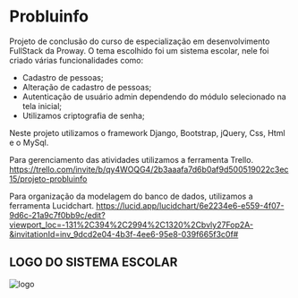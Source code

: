 # Probluinfo
Projeto de conclusão do curso de especialização em desenvolvimento FullStack da Proway.
O tema escolhido foi um sistema escolar, nele foi criado várias funcionalidades como:
  - Cadastro de pessoas;
  - Alteração de cadastro de pessoas;
  - Autenticação de usuário admin dependendo do módulo selecionado na tela inicial;
  - Utilizamos criptografia de senha;

Neste projeto utilizamos o framework Django, Bootstrap, jQuery, Css, Html e o MySql.

Para gerenciamento das atividades utilizamos a ferramenta Trello.
https://trello.com/invite/b/qy4WOQG4/2b3aaafa7d6b0af9d500519022c3ec15/projeto-probluinfo

Para organização da modelagem do banco de dados, utilizamos a ferramenta Lucidchart.
https://lucid.app/lucidchart/6e2234e6-e559-4f07-9d6c-21a9c7f0bb9c/edit?viewport_loc=-131%2C394%2C2994%2C1320%2Cbvly27Fop2A-&invitationId=inv_9dcd2e04-4b3f-4ee6-95e8-039f665f3c0f#

## LOGO DO SISTEMA ESCOLAR
![logo](https://user-images.githubusercontent.com/79644610/179019848-e1d6ce74-7d36-460d-9122-14d35bccca65.png)